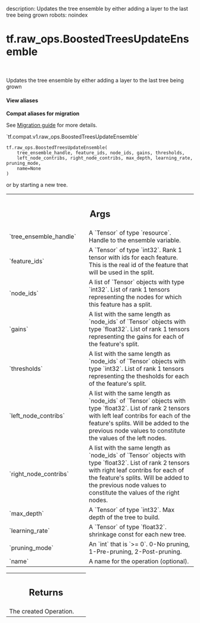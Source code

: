 description: Updates the tree ensemble by either adding a layer to the last tree being grown
robots: noindex

# tf.raw_ops.BoostedTreesUpdateEnsemble

<!-- Insert buttons and diff -->

<table class="tfo-notebook-buttons tfo-api nocontent" align="left">

</table>



Updates the tree ensemble by either adding a layer to the last tree being grown

<section class="expandable">
  <h4 class="showalways">View aliases</h4>
  <p>
<b>Compat aliases for migration</b>
<p>See
<a href="https://www.tensorflow.org/guide/migrate">Migration guide</a> for
more details.</p>
<p>`tf.compat.v1.raw_ops.BoostedTreesUpdateEnsemble`</p>
</p>
</section>

<pre class="devsite-click-to-copy prettyprint lang-py tfo-signature-link">
<code>tf.raw_ops.BoostedTreesUpdateEnsemble(
    tree_ensemble_handle, feature_ids, node_ids, gains, thresholds,
    left_node_contribs, right_node_contribs, max_depth, learning_rate, pruning_mode,
    name=None
)
</code></pre>



<!-- Placeholder for "Used in" -->

or by starting a new tree.

<!-- Tabular view -->
 <table class="responsive fixed orange">
<colgroup><col width="214px"><col></colgroup>
<tr><th colspan="2"><h2 class="add-link">Args</h2></th></tr>

<tr>
<td>
`tree_ensemble_handle`
</td>
<td>
A `Tensor` of type `resource`.
Handle to the ensemble variable.
</td>
</tr><tr>
<td>
`feature_ids`
</td>
<td>
A `Tensor` of type `int32`.
Rank 1 tensor with ids for each feature. This is the real id of
the feature that will be used in the split.
</td>
</tr><tr>
<td>
`node_ids`
</td>
<td>
A list of `Tensor` objects with type `int32`.
List of rank 1 tensors representing the nodes for which this feature
has a split.
</td>
</tr><tr>
<td>
`gains`
</td>
<td>
A list with the same length as `node_ids` of `Tensor` objects with type `float32`.
List of rank 1 tensors representing the gains for each of the feature's
split.
</td>
</tr><tr>
<td>
`thresholds`
</td>
<td>
A list with the same length as `node_ids` of `Tensor` objects with type `int32`.
List of rank 1 tensors representing the thesholds for each of the
feature's split.
</td>
</tr><tr>
<td>
`left_node_contribs`
</td>
<td>
A list with the same length as `node_ids` of `Tensor` objects with type `float32`.
List of rank 2 tensors with left leaf contribs for each of
the feature's splits. Will be added to the previous node values to constitute
the values of the left nodes.
</td>
</tr><tr>
<td>
`right_node_contribs`
</td>
<td>
A list with the same length as `node_ids` of `Tensor` objects with type `float32`.
List of rank 2 tensors with right leaf contribs for each
of the feature's splits. Will be added to the previous node values to constitute
the values of the right nodes.
</td>
</tr><tr>
<td>
`max_depth`
</td>
<td>
A `Tensor` of type `int32`. Max depth of the tree to build.
</td>
</tr><tr>
<td>
`learning_rate`
</td>
<td>
A `Tensor` of type `float32`.
shrinkage const for each new tree.
</td>
</tr><tr>
<td>
`pruning_mode`
</td>
<td>
An `int` that is `>= 0`.
0-No pruning, 1-Pre-pruning, 2-Post-pruning.
</td>
</tr><tr>
<td>
`name`
</td>
<td>
A name for the operation (optional).
</td>
</tr>
</table>



<!-- Tabular view -->
 <table class="responsive fixed orange">
<colgroup><col width="214px"><col></colgroup>
<tr><th colspan="2"><h2 class="add-link">Returns</h2></th></tr>
<tr class="alt">
<td colspan="2">
The created Operation.
</td>
</tr>

</table>

